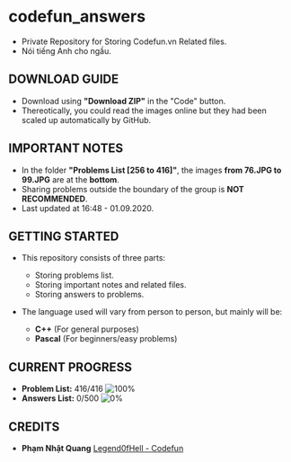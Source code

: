 # codefun_answers
* Private Repository for Storing Codefun.vn Related files.
* Nói tiếng Anh cho ngầu.

## DOWNLOAD GUIDE
* Download using **"Download ZIP"** in the "Code" button.
* Thereotically, you could read the images online but they had been scaled up automatically by GitHub.

## IMPORTANT NOTES
* In the folder **"Problems List [256 to 416]"**, the images **from 76.JPG to 99.JPG** are at the **bottom**.
* Sharing problems outside the boundary of the group is **NOT RECOMMENDED**.
* Last updated at 16:48 - 01.09.2020.

## GETTING STARTED
* This repository consists of three parts:
  - Storing problems list.
  - Storing important notes and related files.
  - Storing answers to problems.

* The language used will vary from person to person, but mainly will be:
  - **C++** (For general purposes)
  - **Pascal** (For beginners/easy problems)

## CURRENT PROGRESS
  - **Problem List:** 416/416 ![100%](https://progress-bar.dev/100)
  - **Answers List:** 0/500 ![0%](https://progress-bar.dev/0)
  
## CREDITS
  - **Phạm Nhật Quang** [Legend0fHell - Codefun](https://codefun.vn/profile/CYB20_21)
